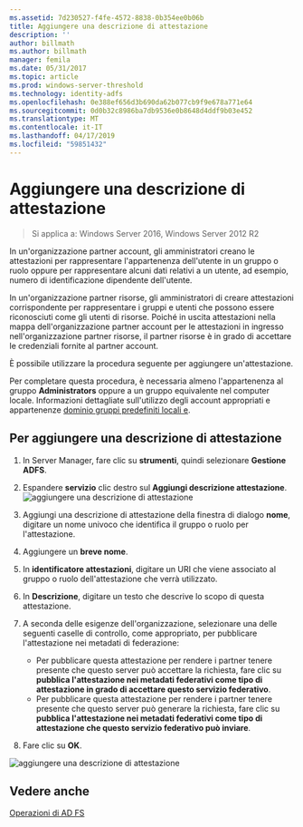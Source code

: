 ```yaml
---
ms.assetid: 7d230527-f4fe-4572-8838-0b354ee0b06b
title: Aggiungere una descrizione di attestazione
description: ''
author: billmath
ms.author: billmath
manager: femila
ms.date: 05/31/2017
ms.topic: article
ms.prod: windows-server-threshold
ms.technology: identity-adfs
ms.openlocfilehash: 0e388ef656d3b690da62b077cb9f9e678a771e64
ms.sourcegitcommit: 0d0b32c8986ba7db9536e0b8648d4ddf9b03e452
ms.translationtype: MT
ms.contentlocale: it-IT
ms.lasthandoff: 04/17/2019
ms.locfileid: "59851432"
---
```

# <a name="add-a-claim-description"></a>Aggiungere una descrizione di attestazione

>Si applica a: Windows Server 2016, Windows Server 2012 R2

In un'organizzazione partner account, gli amministratori creano le attestazioni per rappresentare l'appartenenza dell'utente in un gruppo o ruolo oppure per rappresentare alcuni dati relativi a un utente, ad esempio, numero di identificazione dipendente dell'utente.

In un'organizzazione partner risorse, gli amministratori di creare attestazioni corrispondente per rappresentare i gruppi e utenti che possono essere riconosciuti come gli utenti di risorse. Poiché in uscita attestazioni nella mappa dell'organizzazione partner account per le attestazioni in ingresso nell'organizzazione partner risorse, il partner risorse è in grado di accettare le credenziali fornite al partner account. 

È possibile utilizzare la procedura seguente per aggiungere un'attestazione.

Per completare questa procedura, è necessaria almeno l'appartenenza al gruppo **Administrators** oppure a un gruppo equivalente nel computer locale.  Informazioni dettagliate sull'utilizzo degli account appropriati e appartenenze [dominio gruppi predefiniti locali e](https://go.microsoft.com/fwlink/?LinkId=83477).

## <a name="to-add-a-claim-description"></a>Per aggiungere una descrizione di attestazione

1. In Server Manager, fare clic su **strumenti**, quindi selezionare **Gestione ADFS**. 

2.  Espandere **servizio** clic destro sul **Aggiungi descrizione attestazione**.
![aggiungere una descrizione di attestazione](media\Add-a-Claim-Description\claimdesc1.png)

3.  Aggiungi una descrizione di attestazione della finestra di dialogo **nome**, digitare un nome univoco che identifica il gruppo o ruolo per l'attestazione.

4.  Aggiungere un **breve nome**.

5.  In **identificatore attestazioni**, digitare un URI che viene associato al gruppo o ruolo dell'attestazione che verrà utilizzato.

6.  In **Descrizione**, digitare un testo che descrive lo scopo di questa attestazione.

7.  A seconda delle esigenze dell'organizzazione, selezionare una delle seguenti caselle di controllo, come appropriato, per pubblicare l'attestazione nei metadati di federazione:


    - Per pubblicare questa attestazione per rendere i partner tenere presente che questo server può accettare la richiesta, fare clic su **pubblica l'attestazione nei metadati federativi come tipo di attestazione in grado di accettare questo servizio federativo**.
    - Per pubblicare questa attestazione per rendere i partner tenere presente che questo server può generare la richiesta, fare clic su **pubblica l'attestazione nei metadati federativi come tipo di attestazione che questo servizio federativo può inviare**.

8.  Fare clic su **OK**.

![aggiungere una descrizione di attestazione](media\Add-a-Claim-Description\claimdesc2.png)

  
## <a name="see-also"></a>Vedere anche  
[Operazioni di AD FS](../../ad-fs/AD-FS-2016-Operations.md) 
